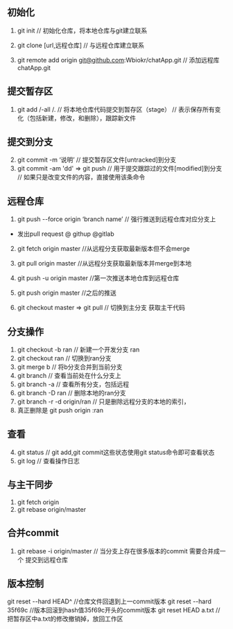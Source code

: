 ## 初始化
1. git init 
// 初始化仓库，将本地仓库与git建立联系

2. git clone [url,远程仓库]
// 与远程仓库建立联系

3. git remote add origin git@github.com:Wbiokr/chatApp.git
// 添加远程库chatApp.git

## 提交暂存区
1. git add <change files>/-all /.
// 将本地仓库代码提交到暂存区（stage）
// 表示保存所有变化（包括新建，修改，和删除），跟踪新文件

## 提交到分支
2. git commit -m ‘说明’
// 提交暂存区文件[untracked]到分支
3. git commit -am 'dd' => git push 
// 用于提交跟踪过的文件[modified]到分支
// 如果只是改变文件的内容，直接使用该条命令

## 远程仓库
1. git push --force origin ‘branch name’
// 强行推送到远程仓库对应分支上
- 发出pull request 
    @ githup @gitlab

2. git fetch origin master
//从远程分支获取最新版本但不会merge

2. git pull origin master
//从远程分支获取最新版本并merge到本地

4. git push -u origin master 
//第一次推送本地仓库到远程仓库

5. git push origin master
//之后的推送

6. git checkout master  => git pull 
// 切换到主分支 获取主干代码

## 分支操作
1. git checkout -b ran
// 新建一个开发分支 ran
2. git checkout ran
// 切换到ran分支
3. git merge b
// 将b分支合并到当前分支
4. git branch
// 查看当前处在什么分支上
5. git branch -a 
// 查看所有分支，包括远程
6. git branch -D ran
// 删除本地的ran分支
7. git branch -r -d origin/ran
// 只是删除远程分支的本地的索引，
8. 真正删除是 git push origin :ran

## 查看
4. git status
// git add,git commit这些状态使用git status命令即可查看状态
5. git log // 查看操作日志

## 与主干同步
1. git fetch origin
2. git rebase origin/master

## 合并commit 
1. git rebase -i origin/master
// 当分支上存在很多版本的commit 需要合并成一个 提交到远程仓库

## 版本控制
git reset --hard HEAD^ //仓库文件回退到上一commit版本
git reset --hard 35f69c //版本回滚到hash值35f69c开头的commit版本
git reset HEAD a.txt //把暂存区中a.txt的修改撤销掉，放回工作区

